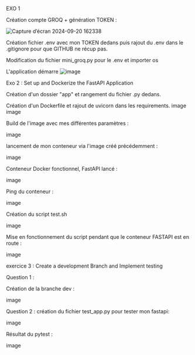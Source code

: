 EXO 1

Création compte GROQ + génération TOKEN :

![Capture d’écran 2024-09-20 162338](https://github.com/user-attachments/assets/34ad9de1-d1c1-4426-bc33-cde8eebb40dd)


Création fichier .env avec mon TOKEN dedans puis rajout du .env dans le .gitignore pour que GITHUB ne récup pas.

Modification du fichier mini_groq.py pour le .env et importer os

L'application démarre 
![image](https://github.com/user-attachments/assets/8fb242ad-fdae-4442-baa4-8612dbaa3da8)


Exo 2 : Set up and Dockerize the FastAPI Application

Création d'un dossier "app" et rangement du fichier .py dedans.

Création d'un Dockerfile et rajout de uvicorn dans les requirements. image image

Build de l'image avec mes différentes paramètres :

image

lancement de mon conteneur via l'image créé précédemment :

image

Conteneur Docker fonctionnel, FastAPI lancé :

image

Ping du conteneur :

image

Création du script test.sh

image

Mise en fonctionnement du script pendant que le conteneur FASTAPI est en route :

image

exercice 3 : Create a development Branch and Implement testing

Question 1 :

Création de la branche dev :

image

Question 2 : création du fichier test_app.py pour tester mon fastapi:

image

Résultat du pytest :

image
